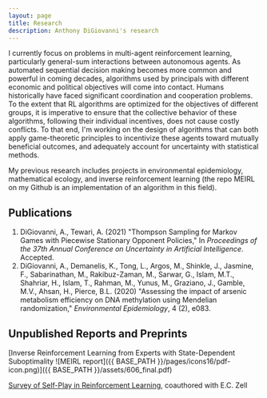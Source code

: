 ```yaml
---
layout: page
title: Research
description: Anthony DiGiovanni's research
---
```


I currently focus on problems in multi-agent reinforcement learning, particularly general-sum interactions between autonomous agents. As automated sequential decision making becomes more common and powerful in coming decades, algorithms used by principals with different economic and political objectives will come into contact. Humans historically have faced significant coordination and cooperation problems. To the extent that RL algorithms are optimized for the objectives of different groups, it is imperative to ensure that the collective behavior of these algorithms, following their individual incentives, does not cause costly conflicts. To that end, I'm working on the design of algorithms that can both apply game-theoretic principles to incentivize these agents toward mutually beneficial outcomes, and adequately account for uncertainty with statistical methods.

My previous research includes projects in environmental epidemiology, mathematical ecology, and inverse reinforcement learning (the repo MEIRL on my Github is an implementation of an algorithm in this field).

## Publications

1. DiGiovanni, A., Tewari, A. (2021) "Thompson Sampling for Markov Games with Piecewise Stationary Opponent Policies," In *Proceedings of the 37th Annual Conference on Uncertainty in Artificial Intelligence*. Accepted.
2. DiGiovanni, A., Demanelis, K., Tong, L., Argos, M., Shinkle, J., Jasmine, F., Sabarinathan, M., Rakibuz-Zaman, M., Sarwar, G., Islam, M.T., Shahriar, H., Islam, T., Rahman, M., Yunus, M., Graziano, J., Gamble, M.V., Ahsan, H., Pierce, B.L. (2020) "Assessing the impact of arsenic metabolism efficiency on DNA methylation using Mendelian randomization," *Environmental Epidemiology*, 4 (2), e083.

## Unpublished Reports and Preprints

[Inverse Reinforcement Learning from Experts with State-Dependent Suboptimality ![MEIRL report]({{ BASE_PATH }}/pages/icons16/pdf-icon.png)]({{ BASE_PATH }}/assets/606_final.pdf)

[Survey of Self-Play in Reinforcement Learning](https://arxiv.org/abs/2107.02850), coauthored with E.C. Zell

<!-- Note: this is how to write a comment in HTML. Everything in here won't show up on your webpage. Testing-->

<!--
To increase the size of the title, use fewer # in front of the paper title.
To decrease the size of the title, use more #. 
To remove the italics, remove the * before and after the description
To remove the underline from the title, remove the <u> tags (<u> and </u>)
-->
